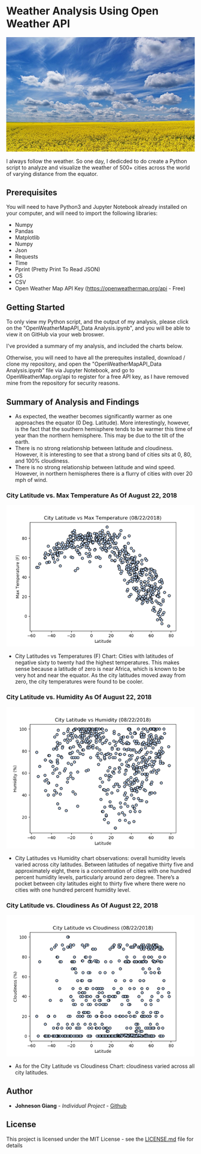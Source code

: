 # Weather Analysis Using Open Weather API

![intro_pic](images/intro_pic.jpg)


I always follow the weather. So one day, I dedicded to do create a Python script to analyze and visualize the weather of 500+ cities across the world of varying distance from the equator.

## Prerequisites

You will need to have Python3 and Jupyter Notebook already installed on your computer, and will need to import the following libraries:
* Numpy
* Pandas
* Matplotlib
* Numpy
* Json
* Requests
* Time
* Pprint (Pretty Print To Read JSON)
* OS
* CSV
* Open Weather Map API Key (https://openweathermap.org/api - Free)
  
## Getting Started

To only view my Python script, and the output of my analysis, please click on the "OpenWeatherMapAPI_Data Analysis.ipynb", and you will be able to view it on GitHub via your web broswer.

I've provided a summary of my analysis, and included the charts below.

Otherwise, you will need to have all the prerequites installed, download / clone my repository, and open the "OpenWeatherMapAPI_Data Analysis.ipynb" file via Jupyter Notebook, and go to OpenWeatherMap.org/api to register for a free API key, as I have removed mine from the repository for security reasons.

## Summary of Analysis and Findings
* As expected, the weather becomes significantly warmer as one approaches the equator (0 Deg. Latitude). More interestingly, however, is the fact that the southern hemisphere tends to be warmer this time of year than the northern hemisphere. This may be due to the tilt of the earth.
* There is no strong relationship between latitude and cloudiness. However, it is interesting to see that a strong band of cities sits at 0, 80, and 100% cloudiness.
* There is no strong relationship between latitude and wind speed. However, in northern hemispheres there is a flurry of cities with over 20 mph of wind.

### City Latitude vs. Max Temperature As Of August 22, 2018
![max_temp_chart](images/citylatitude_vs_maxtemp.png)

*	City Latitudes vs Temperatures (F) Chart:  Cities with latitudes of negative sixty to twenty had the highest temperatures. This makes sense because a latitude of zero is near Africa, which is known to be very hot and near the equator. As the city latitudes moved away from zero, the city temperatures were found to be cooler.

### City Latitude vs. Humidity As Of August 22, 2018
![humidity_chart](images/citylatitude_vs_humidity.png)

*	City Latitudes vs Humidity chart observations: overall humidity levels varied across city latitudes. Between latitudes of negative thirty five and approximately eight, there is a concentration of cities with one hundred percent humidity levels, particularly around zero degree. There’s a pocket between city latitudes eight to thirty five where there were no cities with one hundred percent humidity level.

### City Latitude vs. Cloudiness As Of August 22, 2018
![cloudiness_chart](images/citylatitude_vs_cloudiness.png)

*	As for the City Latitude vs Cloudiness Chart: cloudiness varied across all city latitudes.



## Author

* **Johneson Giang** - *Individual Project* - [Github](https://github.com/jhustles)

## License

This project is licensed under the MIT License - see the [LICENSE.md](LICENSE.md) file for details
